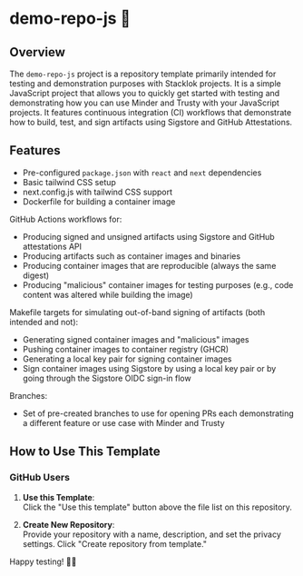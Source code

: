 # demo-repo-js 🦦

## Overview

The `demo-repo-js` project is a repository template primarily intended for testing and
demonstration purposes with Stacklok projects. It is a simple JavaScript project that allows you to
quickly get started with testing and demonstrating how you can use Minder and Trusty with
your JavaScript projects. It features continuous integration (CI) workflows that demonstrate how to
build, test, and sign artifacts using Sigstore and GitHub Attestations.

## Features

- Pre-configured `package.json` with `react` and `next` dependencies
- Basic tailwind CSS setup
- next.config.js with tailwind CSS support
- Dockerfile for building a container image

GitHub Actions workflows for:

- Producing signed and unsigned artifacts using Sigstore and GitHub attestations API
- Producing artifacts such as container images and binaries
- Producing container images that are reproducible (always the same digest)
- Producing "malicious" container images for testing purposes (e.g., code content was altered while building the image)

Makefile targets for simulating out-of-band signing of artifacts (both intended and not):

- Generating signed container images and "malicious" images
- Pushing container images to container registry (GHCR)
- Generating a local key pair for signing container images
- Sign container images using Sigstore by using a local key pair or by going through the Sigstore OIDC sign-in flow

Branches:

- Set of pre-created branches to use for opening PRs each demonstrating a different feature or use case with Minder and Trusty

## How to Use This Template

### GitHub Users

1. **Use this Template**:  
   Click the "Use this template" button above the file list on this repository.

2. **Create New Repository**:  
   Provide your repository with a name, description, and set the privacy settings. Click "Create repository from template."

Happy testing! 🦦🎉

